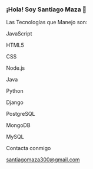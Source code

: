 ### ¡Hola! Soy Santiago Maza 👋



Las Tecnologías que Manejo son:

JavaScript 

HTML5 

CSS 

Node.js 

Java 

Python 

Django 

PostgreSQL 

MongoDB 

MySQL

Contacta conmigo

santiagomaza300@gmail.com
<!--
**MANASES200/MANASES200** is a ✨ _special_ ✨ repository because its `README.md` (this file) appears on your GitHub profile.

Here are some ideas to get you started:

- 🔭 I’m currently working on ...
- 🌱 I’m currently learning ...
- 👯 I’m looking to collaborate on ...
- 🤔 I’m looking for help with ...
- 💬 Ask me about ...
- 📫 How to reach me: ...
- 😄 Pronouns: ...
- ⚡ Fun fact: ...
-->
